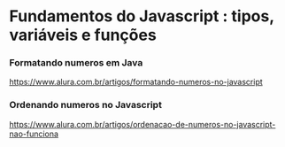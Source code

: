 # Fundamentos do Javascript : tipos, variáveis e funções

### Formatando numeros em Java
https://www.alura.com.br/artigos/formatando-numeros-no-javascript

### Ordenando numeros no Javascript
https://www.alura.com.br/artigos/ordenacao-de-numeros-no-javascript-nao-funciona